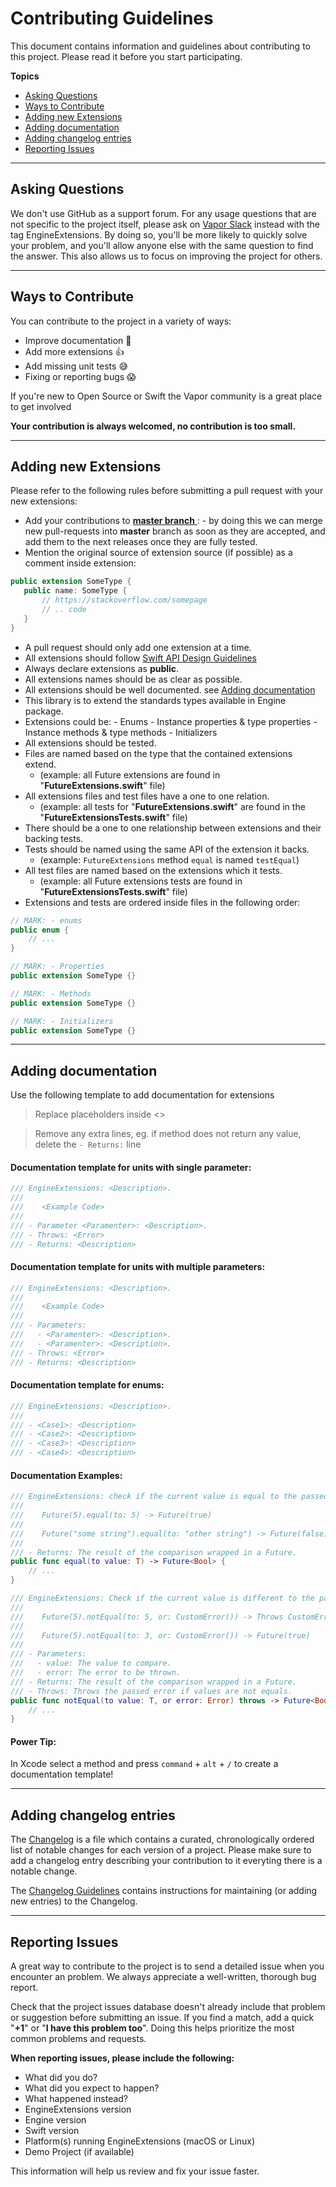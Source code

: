 # Contributing Guidelines

This document contains information and guidelines about contributing to this project. Please read it before you start participating.

**Topics**

* [Asking Questions](#asking-questions)
* [Ways to Contribute](#ways-to-contribute)
* [Adding new Extensions](#adding-new-extensions)
* [Adding documentation](#adding-documentation)
* [Adding changelog entries](#adding-changelog-entries)
* [Reporting Issues](#reporting-issues)

---

## Asking Questions

We don't use GitHub as a support forum.
For any usage questions that are not specific to the project itself, please ask on [Vapor Slack](https://vapor.team) instead with the tag EngineExtensions.
By doing so, you'll be more likely to quickly solve your problem, and you'll allow anyone else with the same question to find the answer.
This also allows us to focus on improving the project for others.

---

## Ways to Contribute

You can contribute to the project in a variety of ways:

* Improve documentation 🙏
* Add more extensions 👍
* Add missing unit tests 😅
* Fixing or reporting bugs 😱

If you're new to Open Source or Swift the Vapor community is a great place to get involved

**Your contribution is always welcomed, no contribution is too small.**

---

## Adding new Extensions

Please refer to the following rules before submitting a pull request with your new extensions:

* Add your contributions to [**master branch** ](https://github.com/vapor-community/engine-extensions/tree/master): - by doing this we can merge new pull-requests into **master** branch as soon as they are accepted, and add them to the next releases once they are fully tested.
* Mention the original source of extension source (if possible) as a comment inside extension:

```swift
public extension SomeType {
   public name: SomeType {
       // https://stackoverflow.com/somepage
       // .. code
   }
}
```

* A pull request should only add one extension at a time.
* All extensions should follow [Swift API Design Guidelines](https://developer.apple.com/videos/play/wwdc2016/403/)
* Always declare extensions as **public**.
* All extensions names should be as clear as possible.
* All extensions should be well documented. see [Adding documentation](#adding-documentation)
* This library is to extend the standards types available in Engine package.
* Extensions could be: - Enums - Instance properties & type properties - Instance methods & type methods - Initializers
* All extensions should be tested.
* Files are named based on the type that the contained extensions extend.
  * (example: all Future extensions are found in "**FutureExtensions.swift**" file)
* All extensions files and test files have a one to one relation.
  * (example: all tests for "**FutureExtensions.swift**" are found in the "**FutureExtensionsTests.swift**" file)
* There should be a one to one relationship between extensions and their backing tests.
* Tests should be named using the same API of the extension it backs.
  * (example: `FutureExtensions` method `equal` is named `testEqual`)
* All test files are named based on the extensions which it tests.
  * (example: all Future extensions tests are found in "**FutureExtensionsTests.swift**" file)
* Extensions and tests are ordered inside files in the following order:

```swift
// MARK: - enums
public enum {
    // ...
}

// MARK: - Properties
public extension SomeType {}

// MARK: - Methods
public extension SomeType {}

// MARK: - Initializers
public extension SomeType {}
```

---

## Adding documentation

Use the following template to add documentation for extensions

> Replace placeholders inside <>

> Remove any extra lines, eg. if method does not return any value, delete the `- Returns:` line

#### Documentation template for units with single parameter:

```swift
/// EngineExtensions: <Description>.
///
///    <Example Code>
///
/// - Parameter <Paramenter>: <Description>.
/// - Throws: <Error>
/// - Returns: <Description>
```

#### Documentation template for units with multiple parameters:

```swift
/// EngineExtensions: <Description>.
///
///    <Example Code>
///
/// - Parameters:
///   - <Paramenter>: <Description>.
///   - <Paramenter>: <Description>.
/// - Throws: <Error>
/// - Returns: <Description>
```

#### Documentation template for enums:

```swift
/// EngineExtensions: <Description>.
///
/// - <Case1>: <Description>
/// - <Case2>: <Description>
/// - <Case3>: <Description>
/// - <Case4>: <Description>
```

#### Documentation Examples:

```swift
/// EngineExtensions: check if the current value is equal to the passed value.
///
///    Future(5).equal(to: 5) -> Future(true)
///
///    Future("some string").equal(to: "other string") -> Future(false)
///
/// - Returns: The result of the comparison wrapped in a Future.
public func equal(to value: T) -> Future<Bool> {
    // ...
}

/// EngineExtensions: Check if the current value is different to the passed value.
///
///    Future(5).notEqual(to: 5, or: CustomError()) -> Throws CustomError
///
///    Future(5).notEqual(to: 3, or: CustomError()) -> Future(true)
///
/// - Parameters:
///   - value: The value to compare.
///   - error: The error to be thrown.
/// - Returns: The result of the comparison wrapped in a Future.
/// - Throws: Throws the passed error if values are not equals.
public func notEqual(to value: T, or error: Error) throws -> Future<Bool> {
    // ...
}
```

#### Power Tip:

In Xcode select a method and press `command` + `alt` + `/` to create a documentation template!

---

## Adding changelog entries

The [Changelog](https://github.com/vapor-community/engine-extensions/blob/master/CHANGELOG.md) is a file which contains a curated, chronologically ordered list of notable changes for each version of a project. Please make sure to add a changelog entry describing your contribution to it everyting there is a notable change.

The [Changelog Guidelines](https://github.com/vapor-community/engine-extensions/blob/master/CHANGELOG_GUIDELINES.md) contains instructions for maintaining (or adding new entries) to the Changelog.

---

## Reporting Issues

A great way to contribute to the project is to send a detailed issue when you encounter an problem.
We always appreciate a well-written, thorough bug report.

Check that the project issues database doesn't already include that problem or suggestion before submitting an issue.
If you find a match, add a quick "**+1**" or "**I have this problem too**".
Doing this helps prioritize the most common problems and requests.

**When reporting issues, please include the following:**

* What did you do?
* What did you expect to happen?
* What happened instead?
* EngineExtensions version
* Engine version
* Swift version
* Platform(s) running EngineExtensions (macOS or Linux)
* Demo Project (if available)

This information will help us review and fix your issue faster.
